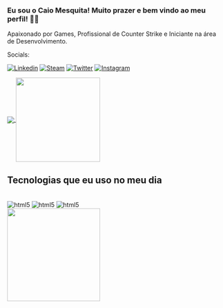 ### Eu sou o Caio Mesquita! Muito prazer e bem vindo ao meu perfil! 👋😁
Apaixonado por Games, Profissional de Counter Strike e Iniciante na área de Desenvolvimento.

Socials:

[![Linkedin](https://img.shields.io/badge/LinkedIn-0077B5?style=for-the-badge&logo=linkedin&logoColor=white)](https://www.linkedin.com/in/caio-mesquita-ba6a93187/)
[![Steam](https://img.shields.io/badge/Steam-000000?style=for-the-badge&logo=steam&logoColor=white
)](https://steamcommunity.com/id/caiosmo/)
[![Twitter](https://img.shields.io/badge/Twitter-1DA1F2?style=for-the-badge&logo=twitter&logoColor=white)](https://x.com/terranfps)
[![Instagram](https://img.shields.io/badge/Instagram-E4405F?style=for-the-badge&logo=instagram&logoColor=white)](https://www.instagram.com/caios_mesquita/)

<a href="https://github.com/anuraghazra/github-readme-stats">
  <img align="center" src="https://github-readme-stats.vercel.app/api?username=caiosmo&theme=ambient_gradient&show_icons=true" />
</a>
<a href="https://github.com/anuraghazra/convoychat">
  <img align="center" height=195 src="https://github-readme-stats.vercel.app/api/top-langs/?username=caiosmo&layout=donut&bg_color=C1C1C1)](https://github.com/anuraghazra/github-readme-stats" />
</a>


## Tecnologias que eu uso no meu dia
<div style= "display: inline_block"></br>
<img align= "center" alt="html5" src="https://img.shields.io/badge/Spring-6DB33F?style=for-the-badge&logo=spring&logoColor=white"/>
<img align= "center" alt="html5" src="https://img.shields.io/badge/Java-ED8B00?style=for-the-badge&logo=openjdk&logoColor=white"/>
<img align= "center" alt="html5" src="https://img.shields.io/badge/HTML-239120?style=for-the-badge&logo=html5&logoColor=white" />
  </div>


<picture>
  <source
    srcset="https://github-readme-stats.vercel.app/api?username=caiosmo&show_icons=true&theme=ambient_gradient"
    media="(prefers-color-scheme: ambient_gradient)"
  />
  <source
    srcset="https://github-readme-stats.vercel.app/api?username=caiosmo&show_icons=true"
    media="(prefers-color-scheme: ambient_gradient)"
  />
  <img height=215 src="https://github-readme-stats.vercel.app/api?username=caiosmo&theme=ambient_gradient&show_icons=true" />
</picture>
